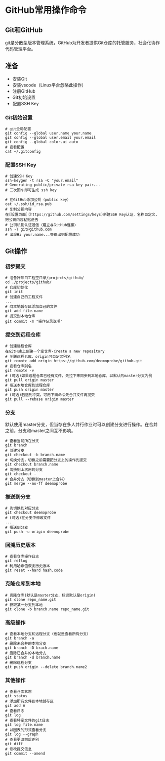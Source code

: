 # GitHub常用操作命令

## Git和GitHub

git是分散型版本管理系统，GitHub为开发者提供Git仓库的托管服务，社会化协作代码管理平台。

## 准备

- 安装Git
- 安装vscode（Linux平台忽略此操作）
- 注册GitHub
- Git初始设置
- 配置SSH Key

### Git初始设置

```shell
# git全局配置
git config --global user.name your.name
git config --global user.email your.email
git config --global color.ui auto
# 查看配置
cat ~/.gitconfig
```

### 配置SSH Key

```shell
# 创建SSH Key
ssh-keygen -t rsa -C "your.email"
# Generating public/private rsa key pair...
# 三次回车即可生成 ssh key

# 在GitHub添加公钥（public key）
cat ~/.ssh/id_rsa.pub
# 复制公钥内容
在[设置页面](https://github.com/settings/keys)新建SSH Key认证，名称自定义，把公钥内容粘贴进去
# 公钥私钥认证通信（建立与GitHub连接）
ssh -T git@github.com
# 出现Hi your.name...等输出则配置成功
```

## Git操作

### 初步提交

```shell
# 准备好项目工程空目录/projects/github/
cd ./projects/github/
# 仓库初始化
git init
# 创建自己的工程文件
...
# 向本地暂存区添加自己的文件
git add file.name
# 提交到本地仓库
git commit -m "操作记录说明"

```

### 提交到远程仓库

```shell
# 创建远程仓库
在GitHub上创建一个空仓库-Create a new repository
# 关联远程仓库，origin可自定义别名
git remote add origin https://github.com/deemoprobe/github.git
# 查看仓库别名
git remote -v
# (可选)如果远程仓库已经有文件，先拉下来同步到本地仓库，以默认的master分支为例
git pull origin master
# 推送本地仓库到远程仓库
git push origin master
# (可选)若遇到冲突，可用下面命令先合并文件再提交
git pull --rebase origin master
```

### 分支

默认使用master分支，但当存在多人并行作业时可以创建分支进行操作。在合并之前，分支和master之间互不影响。

```shell
# 查看当前所在分支
git branch
# 创建分支
git checkout -b branch.name
# 切换分支，切换之前需要把分支上的操作先提交
git checkout branch.name
# 切换到上次用的分支
git checkout -
# 合并分支（切换到master上合并）
git merge --no-ff deemoprobe
```

### 推送到分支

```shell
# 先切换到对应分支
git checkout deemoprobe
# (可选)在分支中修改文件
...
# 推送到分支
git push -u origin deemoprobe
```

### 回溯历史版本

```shell
# 查看仓库操作日志
git reflog
# 利用哈希值恢复历史版本
git reset --hard hash.code
```

### 克隆仓库到本地

```shell
# 克隆仓库(默认是master分支，标识默认是origin)
git clone repo_name.git
# 获取某一分支到本地
git clone -b branch.name repo_name.git
```

### 高级操作

```shell
# 查看本地分支和远程分支（也就是查看所有分支）
git branch -a
# 删除未合并的本地分支
git branch -D brach.name
# 删除已合并的本地分支
git branch -d branch.name
# 删除远程分支
git push origin --delete branch.name2
```

### 其他操作

```shell
# 查看仓库状态
git status
# 添加所有文件到本地暂存区
git add A
# 查看日志
git log
# 查看特定文件的git日志
git log file.name
# 以图表的形式查看分支
git log --graph
# 查看更改前后差别
git diff
# 修改提交信息
git commit --amend
```
